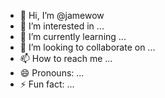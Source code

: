 - 👋 Hi, I’m @jamewow
- 👀 I’m interested in ...
- 🌱 I’m currently learning ...
- 💞️ I’m looking to collaborate on ...
- 📫 How to reach me ...
- 😄 Pronouns: ...
- ⚡ Fun fact: ...

<!---
jamewow/jamewow is a ✨ special ✨ repository because its `README.md` (this file) appears on your GitHub profile.
You can click the Preview link to take a look at your changes.
--->
